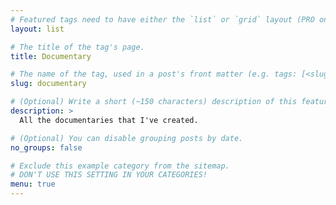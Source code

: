 ```yaml
---
# Featured tags need to have either the `list` or `grid` layout (PRO only).
layout: list

# The title of the tag's page.
title: Documentary

# The name of the tag, used in a post's front matter (e.g. tags: [<slug>]).
slug: documentary

# (Optional) Write a short (~150 characters) description of this featured tag.
description: >
  All the documentaries that I've created.

# (Optional) You can disable grouping posts by date.
no_groups: false

# Exclude this example category from the sitemap.
# DON'T USE THIS SETTING IN YOUR CATEGORIES!
menu: true
---
```

